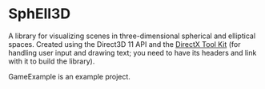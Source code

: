 # SphEll3D

A library for visualizing scenes in three-dimensional spherical and elliptical spaces. Created using the Direct3D 11 API and the [DirectX Tool Kit](https://github.com/microsoft/DirectXTK) (for handling user input and drawing text; you need to have its headers and link with it to build the library).

GameExample is an example project.
